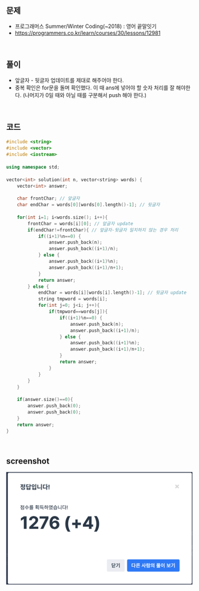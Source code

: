 ## 문제
- 프로그래머스 Summer/Winter Coding(~2018) : 영어 끝말잇기
- https://programmers.co.kr/learn/courses/30/lessons/12981

<br/>

## 풀이
- 앞글자 - 뒷글자 업데이트를 제대로 해주어야 한다.
- 중복 확인은 for문을 돌며 확인했다. 이 때 ans에 넣어야 할 숫자 처리를 잘 해야한다. (나머지가 0일 때와 아닐 때를 구분해서 push 해야 한다.)

<br/>

## 코드

```c++
#include <string>
#include <vector>
#include <iostream>

using namespace std;

vector<int> solution(int n, vector<string> words) {
    vector<int> answer;
    
    char frontChar; // 앞글자
    char endChar = words[0][words[0].length()-1]; // 뒷글자
    
    for(int i=1; i<words.size(); i++){
        frontChar = words[i][0]; // 앞글자 update
        if(endChar!=frontChar){ // 앞글자-뒷글자 일치하지 않는 경우 처리
            if((i+1)%n==0) {
                answer.push_back(n);
                answer.push_back((i+1)/n);
            } else {
                answer.push_back((i+1)%n);
                answer.push_back((i+1)/n+1);
            }
            return answer;
        } else {
            endChar = words[i][words[i].length()-1]; // 뒷글자 update
            string tmpword = words[i];
            for(int j=0; j<i; j++){
                if(tmpword==words[j]){
                    if((i+1)%n==0) {
                        answer.push_back(n);
                        answer.push_back((i+1)/n);
                    } else {
                        answer.push_back((i+1)%n);
                        answer.push_back((i+1)/n+1);
                    }
                    return answer;
                }
            }
        }
    }
    
    if(answer.size()==0){
        answer.push_back(0);
        answer.push_back(0);
    }
    return answer;
}
```

<br/>

## screenshot

<img src="./screenshots/prog_영어.png" width="500">

